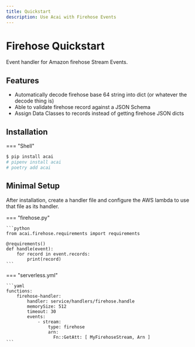 ```yaml
---
title: Quickstart
description: Use Acai with Firehose Events
---
```


# Firehose Quickstart

Event handler for Amazon firehose Stream Events.

## Features

* Automatically decode firehose base 64 string into dict (or whatever the decode thing is)
* Able to validate firehose record against a JSON Schema
* Assign Data Classes to records instead of getting firehose JSON dicts

## Installation

=== "Shell"
```bash
$ pip install acai
# pipenv install acai
# poetry add acai
```

## Minimal Setup

After installation, create a handler file and configure the AWS lambda to use that file as its handler.

=== "firehose.py"

    ```python
    from acai.firehose.requirements import requirements
    
    @requirements()
    def handle(event):
        for record in event.records:
            print(record)
    ```

=== "serverless.yml"

    ```yaml
    functions:
        firehose-handler:
            handler: service/handlers/firehose.handle
            memorySize: 512
            timeout: 30
            events:
                - stream:
                    type: firehose
                    arn:
                      Fn::GetAtt: [ MyFirehoseStream, Arn ]
    ```
